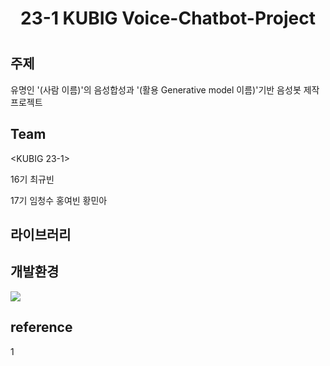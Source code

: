 <h1 align="center"> 
23-1 KUBIG Voice-Chatbot-Project
<h1/>
  
## 주제

유명인 '(사람 이름)'의 음성합성과 '(활용 Generative model 이름)'기반 음성봇 제작 프로젝트  
  
## Team

<KUBIG 23-1> 

16기 최규빈
  
17기 임청수 홍여빈 황민아
  
## 라이브러리  

## 개발환경

<img src="https://img.shields.io/badge/Python-3776AB?style=for-the-badge&logo=Python&logoColor=white">

## reference
  1




  
  
